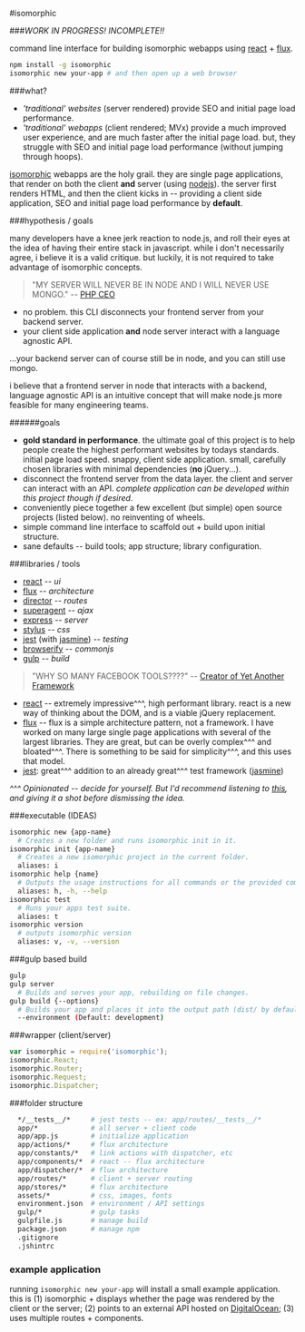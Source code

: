 #isomorphic

###_WORK IN PROGRESS! INCOMPLETE!!_

command line interface for building isomorphic webapps using [react](http://facebook.github.io/react/) + [flux](http://facebook.github.io/flux/).

```sh
npm install -g isomorphic
isomorphic new your-app # and then open up a web browser
```

###what?

- *'traditional' websites* (server rendered) provide SEO and initial page load performance.
- *'traditional' webapps* (client rendered; MVx) provide a much improved user experience, and are much faster after the initial page load. but, they struggle with SEO and initial page load performance (without jumping through hoops).

[isomorphic](http://nerds.airbnb.com/isomorphic-javascript-future-web-apps/) webapps are the holy grail. they are single page applications, that render on both the client **and** server (using [nodejs](http://nodejs.org/)). the server first renders HTML, and then the client kicks in -- providing a client side application, SEO and initial page load performance by **default**.

###hypothesis / goals

many developers have a knee jerk reaction to node.js, and roll their eyes at the idea of having their entire stack in javascript. while i don't necessarily agree, i believe it is a valid critique. but luckily, it is not required to take advantage of isomorphic concepts.

> "MY SERVER WILL NEVER BE IN NODE AND I WILL NEVER USE MONGO." -- [PHP CEO](https://twitter.com/PHP_CEO)

- no problem. this CLI disconnects your frontend server from your backend server.
- your client side application **and** node server interact with a language agnostic API.

...your backend server can of course still be in node, and you can still use mongo.

i believe that a frontend server in node that interacts with a backend, language agnostic API is an intuitive concept that will make node.js more feasible for many engineering teams.

######goals

- **gold standard in performance**. the ultimate goal of this project is to help people create the highest performant websites by todays standards. initial page load speed. snappy, client side application. small, carefully chosen libraries with minimal dependencies (**no** jQuery...).
- disconnect the frontend server from the data layer. the client and server can interact with an API. *complete application can be developed within this project though if desired.*
- conveniently piece together a few excellent (but simple) open source projects (listed below). no reinventing of wheels.
- simple command line interface to scaffold out + build upon initial structure.
- sane defaults -- build tools; app structure; library configuration.

###libraries / tools

- [react](http://facebook.github.io/react/) -- *ui*
- [flux](http://facebook.github.io/flux/) -- *architecture*
- [director](https://github.com/flatiron/director) -- *routes*
- [superagent](https://github.com/visionmedia/superagent) -- *ajax*
- [express](http://expressjs.com/) -- *server*
- [stylus](http://learnboost.github.io/stylus/) -- *css*
- [jest](http://facebook.github.io/jest/) (with [jasmine](http://jasmine.github.io/)) -- *testing*
- [browserify](https://github.com/substack/node-browserify) -- *commonjs*
- [gulp](http://gulpjs.com/) -- *build*

> "WHY SO MANY FACEBOOK TOOLS????" -- [Creator of Yet Another Framework](http://blog.tastejs.com/yet-another-framework-syndrome-yafs)

- [react](http://facebook.github.io/react/) -- extremely impressive^^^, high performant library. react is a new way of thinking about the DOM, and is a viable jQuery replacement.
- [flux](http://facebook.github.io/flux/) -- flux is a simple architecture pattern, not a framework. I have worked on many large single page applications with several of the largest libraries. They are great, but can be overly complex^^^ and bloated^^^. There is something to be said for simplicity^^^, and this uses that model.
- [jest](http://facebook.github.io/jest/): great^^^ addition to an already great^^^ test framework ([jasmine](http://jasmine.github.io/))

*^^^ Opinionated -- decide for yourself. But I'd recommend listening to [this](http://javascriptjabber.com/073-jsj-react-with-pete-hunt-and-jordan-walke/), and giving it a shot before dismissing the idea.*

###executable (IDEAS)

```sh
isomorphic new {app-name}
  # Creates a new folder and runs isomorphic init in it.
isomorphic init {app-name}
  # Creates a new isomorphic project in the current folder.
  aliases: i
isomorphic help {name}
  # Outputs the usage instructions for all commands or the provided command
  aliases: h, -h, --help
isomorphic test
  # Runs your apps test suite.
  aliases: t
isomorphic version
  # outputs isomorphic version
  aliases: v, -v, --version
```

###gulp based build

```sh
gulp
gulp server
  # Builds and serves your app, rebuilding on file changes.
gulp build {--options}
  # Builds your app and places it into the output path (dist/ by default).
  --environment (Default: development)
```

###wrapper (client/server)

```javascript
var isomorphic = require('isomorphic');
isomorphic.React;
isomorphic.Router;
isomorphic.Request;
isomorphic.Dispatcher;
```

###folder structure

```sh
  */__tests__/*     # jest tests -- ex: app/routes/__tests__/*
  app/*             # all server + client code
  app/app.js        # initialize application
  app/actions/*     # flux architecture
  app/constants/*   # link actions with dispatcher, etc
  app/components/*  # react -- flux architecture
  app/dispatcher/*  # flux architecture
  app/routes/*      # client + server routing
  app/stores/*      # flux architecture
  assets/*          # css, images, fonts
  environment.json  # environment / API settings
  gulp/*            # gulp tasks
  gulpfile.js       # manage build
  package.json      # manage npm
  .gitignore
  .jshintrc
```

### example application

running `isomorphic new your-app` will install a small example application. this is (1) isomorphic + displays whether the page was rendered by the client or the server; (2) points to an external API hosted on [DigitalOcean](https://www.digitalocean.com/); (3) uses multiple routes + components.
